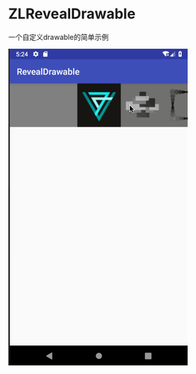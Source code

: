 # ZLRevealDrawable
一个自定义drawable的简单示例


![](https://github.com/czl0325/ZLRevealDrawable/blob/master/screenshot.gif?raw=true)
